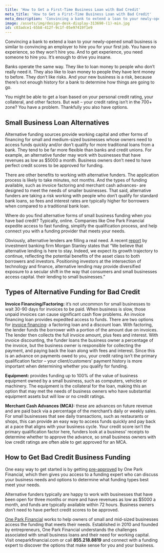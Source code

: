 ```yaml
---
title: 'How to Get a First-Time Business Loan with Bad Credit'
meta_title: 'How to Get a First-Time Business Loan with Bad Credit'
meta_description: 'Convincing a bank to extend a loan to your newly-opened small business is similar to convincing an employer to hire you for your first job. You have no experience, so they won’t hire you. And to get experience, you need someone to hire you. It’s enough to drive you insane.'
image: /assets/img/design-desk-display-313690-(1)-min.jpg
id: c03adce1-65b8-412f-9c1f-05e97419f1e9
---
```

Convincing a bank to extend a loan to your newly-opened small business is similar to convincing an employer to hire you for your first job. You have no experience, so they won’t hire you. And to get experience, you need someone to hire you. It’s enough to drive you insane. 

Banks operate the same way. They like to loan money to people who don’t really need it. They also like to loan money to people they have lent money to before. They don’t like risks. And your new business is a risk, because there’s not enough history for a bank to determine how things are going to go.

You might be able to get a loan based on your personal credit rating, your collateral, and other factors. But wait – your credit rating isn’t in the 700+ zone? You have a problem.  Thankfully you also have options. 

## Small Business Loan Alternatives

Alternative funding sources provide working capital and other forms of financing for small and medium-sized businesses whose owners need to access funds quickly and/or don’t qualify for more traditional loans from a bank. They tend to be far more flexible than banks and credit unions. For example, an alternative funder may work with businesses that have revenues as low as $5000 a month. Business owners don’t need to have perfect credit scores to be approved for funding.

There are other benefits to working with alternative funders. The application process is likely to take minutes, not months. And the types of funding available, such as invoice factoring and merchant cash advances- are designed to meet the needs of smaller businesses. That said, alternative funders are taking a risk working with people who don’t qualify for standard bank loans, so fees and interest rates are typically higher for borrowers when compared to a traditional bank loan. 

Where do you find alternative forms of small business funding when you have bad credit? Typically, online. Companies like One Park Financial expedite access to fast funding, simplify the qualification process, and help connect you with a funding provider that meets your needs.

Obviously, alternative lenders are filling a real need. A recent [report](https://www.morganstanley.com/im/publication/insights/investment-insights/ii_anintroductiontoalternativelending.pdf) by investment banking firm Morgan Stanley states that “We believe that alternative lending is here to stay. Indeed, we expect its growth trajectory to continue, reflecting the potential benefits of the asset class to both borrowers and investors. Positioning investors at the intersection of technology and finance, alternative lending may provide diversified exposure to a secular shift in the way that consumers and small businesses access capital. their lending to small businesses.”

## Types of Alternative Funding for Bad Credit


**Invoice Financing/Factoring:** 
it’s not uncommon for small businesses to wait 30-90 days for invoices to be paid. When business is slow, those unpaid invoices can cause significant cash flow problems. An invoice financing loan provides expedited access to funds. There are two options for [invoice financing](https://www.oneparkfinancial.com/blog/how-does-invoice-factoring-work): a factoring loan and a discount loan. With factoring, the lender funds the borrower with a portion of the amount due on invoices. The lender then collects the full invoice amount, plus fees and interest. With invoice discounting, the funder loans the business owner a percentage of the invoice, but the business owner is responsible for collecting the payment, and paying back the loan along with fees and interest. Since this is an advance on payments owed to you, your credit rating isn’t the primary qualification factor – your client/customers’ payment history is more important when determining whether you qualify for funding.

**Equipment:** 
provides funding up to 100% of the value of business equipment owned by a small business, such as computers, vehicles or machinery. The equipment is the collateral for the loan, making this an option that may met the needs of business owners who have substantial equipment assets but will low or no credit ratings.

**Merchant Cash Advances (MCA):** 
these are advances on future revenue and are paid back via a percentage of the merchant’s daily or weekly sales. For small businesses that see daily transactions, such as restaurants or shops, this can provide an easy way to access funds quickly and pay back at a pace that aligns with your business cycle. Your credit score isn’t the primary qualification factor here, funders look at a business’ receipts to determine whether to approve the advance, so small business owners with low credit ratings are often able to get approved for an MCA. 

## How to Get Bad Credit Business Funding

One easy way to get started is by getting [pre-approved](https://www.oneparkfinancial.com/pre-qualification) by One Park Financial, which then gives you access to a funding expert who can discuss your business needs and options to determine what funding types best meet your needs.

Alternative funders typically are happy to work with businesses that have been open for three months or more and have revenues as low as $5000 a month, and funds are typically available within 72 hours. Business owners don’t need to have perfect credit scores to be approved.

[One Park Financial](https://www.oneparkfinancial.com/how-it-works) works to help owners of small and mid-sized businesses access the funding that meets their needs. Established in 2010 and founded by entrepreneurs, One Park Financial understands the challenges associated with small business loans and their need for working capital. Visit oneparkfinancial.com or call **855.218.8819** and connect with a funding expert to discover the options that make sense for you and your business.